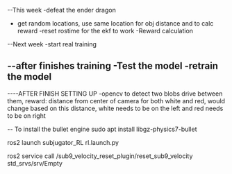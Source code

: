 --This week
-defeat the ender dragon
- get random locations, use same location for obj distance and to calc reward
-reset rostime for the ekf to work
-Reward calculation

--Next week
-start real training 


--after finishes training
-Test the model 
-retrain the model
-

----AFTER FINISH SETTING UP
-opencv to detect two blobs drive between them,
reward: distance from center of camera for both white and red, would change based on this distance,
white needs to be on the left and red needs to be on right




-- To install the bullet engine
sudo apt install libgz-physics7-bullet

ros2 launch subjugator_RL rl.launch.py

ros2 service call /sub9_velocity_reset_plugin/reset_sub9_velocity std_srvs/srv/Empty